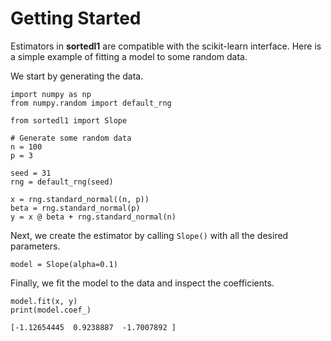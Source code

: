 # Getting Started

Estimators in **sortedl1** are compatible with the scikit-learn interface. Here is a simple example of fitting a model to some random data.

We start by generating the data.

```{testcode}
import numpy as np
from numpy.random import default_rng

from sortedl1 import Slope

# Generate some random data
n = 100
p = 3

seed = 31
rng = default_rng(seed)

x = rng.standard_normal((n, p))
beta = rng.standard_normal(p)
y = x @ beta + rng.standard_normal(n)
```

Next, we create the estimator by calling `Slope()` with all the desired parameters.

```{testcode}
model = Slope(alpha=0.1)
```

Finally, we fit the model to the data and inspect the coefficients.

```{testcode}
model.fit(x, y)
print(model.coef_)
```

```{testoutput}
[-1.12654445  0.9238887  -1.7007892 ]
```
